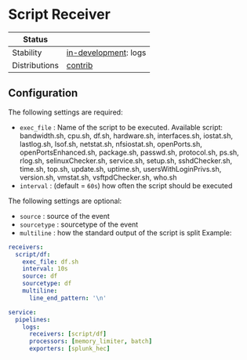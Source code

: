 # Script Receiver

<!-- status autogenerated section -->
| Status        |                        |
| ------------- |------------------------|
| Stability     | [in-development]: logs |
| Distributions | [contrib]              |

[in-development]: https://github.com/open-telemetry/opentelemetry-collector#in-development
[contrib]: https://github.com/open-telemetry/opentelemetry-collector-releases/tree/main/distributions/otelcol-contrib
<!-- end autogenerated section -->

## Configuration

The following settings are required:

- `exec_file` : Name of the script to be executed. Available script: bandwidth.sh, cpu.sh, df.sh, hardware.sh, interfaces.sh, iostat.sh, lastlog.sh, lsof.sh, netstat.sh, nfsiostat.sh, openPorts.sh, openPortsEnhanced.sh, package.sh, passwd.sh, protocol.sh, ps.sh, rlog.sh, selinuxChecker.sh, service.sh, setup.sh, sshdChecker.sh, time.sh, top.sh, update.sh, uptime.sh, usersWithLoginPrivs.sh, version.sh, vmstat.sh, vsftpdChecker.sh, who.sh
- `interval` : (default = `60s`) how often the script should be executed


The following settings are optional:

- `source` : source of the event
- `sourcetype` : sourcetype of the event
- `multiline` : how the standard output of the script is split
Example:

```yaml
receivers:
  script/df:
    exec_file: df.sh
    interval: 10s
    source: df
    sourcetype: df
    multiline:
      line_end_pattern: '\n'
```


```yaml
service:
  pipelines:
    logs:
      receivers: [script/df]
      processors: [memory_limiter, batch]
      exporters: [splunk_hec]
```
